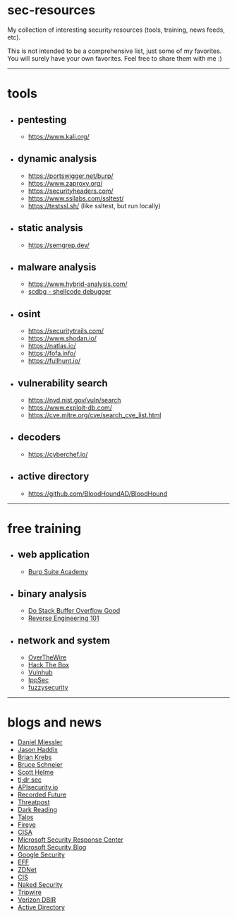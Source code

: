 # sec-resources
My collection of interesting security resources (tools, training, news feeds, etc).

This is not intended to be a comprehensive list, just some of my favorites. You will surely have your own favorites. Feel free to share them with me :)

---
# tools
* ## pentesting
  * https://www.kali.org/

* ## dynamic analysis
  * https://portswigger.net/burp/
  * https://www.zaproxy.org/
  * https://securityheaders.com/
  * https://www.ssllabs.com/ssltest/
  * https://testssl.sh/ (like ssltest, but run locally)

* ## static analysis
  * https://semgrep.dev/

* ## malware analysis
  * https://www.hybrid-analysis.com/
  * [scdbg - shellcode debugger](http://sandsprite.com/blogs/index.php?uid=7&pid=152&year=2011)

* ## osint
  * https://securitytrails.com/
  * https://www.shodan.io/
  * https://natlas.io/
  * https://fofa.info/
  * https://fullhunt.io/

* ## vulnerability search
  * https://nvd.nist.gov/vuln/search
  * https://www.exploit-db.com/
  * https://cve.mitre.org/cve/search_cve_list.html
    
* ## decoders
  * https://cyberchef.io/

* ## active directory
  * https://github.com/BloodHoundAD/BloodHound

---
# free training
* ## web application
  * [Burp Suite Academy](https://portswigger.net/training)
* ## binary analysis
  * [Do Stack Buffer Overflow Good](https://github.com/justinsteven/dostackbufferoverflowgood)
  * [Reverse Engineering 101](https://malwareunicorn.org/workshops/re101.html?mc_cid=be16b863a6&mc_eid=ca18517111#6)
* ## network and system
  * [OverTheWire](https://overthewire.org/)
  * [Hack The Box](https://www.hackthebox.com/)
  * [Vulnhub](https://www.vulnhub.com/)
  * [IppSec](https://www.youtube.com/channel/UCa6eh7gCkpPo5XXUDfygQQA)
  * [fuzzysecurity](https://www.youtube.com/channel/UCF0HwgCMJ3ZXSktymhtIIqA)

---
# blogs and news
* [Daniel Miessler](https://danielmiessler.com/)
* [Jason Haddix](https://twitter.com/Jhaddix)
* [Brian Krebs](https://krebsonsecurity.com/)
* [Bruce Schneier](https://www.schneier.com/)
* [Scott Helme](https://scotthelme.co.uk/)
* [tl;dr sec](https://tldrsec.com/)
* [APIsecurity.io](https://apisecurity.io/)
* [Recorded Future](https://go.recordedfuture.com/cyber-daily)
* [Threatpost](https://threatpost.com/)
* [Dark Reading](https://www.darkreading.com/)
* [Talos](https://blog.talosintelligence.com/)
* [Fireye](https://www.fireeye.com/blog/threat-research.html)
* [CISA](https://www.cisa.gov/uscert/ncas/current-activity)
* [Microsoft Security Response Center](https://msrc-blog.microsoft.com/2020/09/21/new-and-improved-security-update-guide/)
* [Microsoft Security Blog](https://www.microsoft.com/security/blog/)
* [Google Security](https://security.googleblog.com/)
* [EFF](https://www.eff.org/deeplinks)
* [ZDNet](https://www.zdnet.com/blog/security/)
* [CIS](https://www.cisecurity.org/advisory?topic=ms-isac)
* [Naked Security](https://nakedsecurity.sophos.com/)
* [Tripwire](https://www.tripwire.com/state-of-security/)
* [Verizon DBIR](https://www.verizon.com/business/resources/reports/dbir/)
* [Active Directory](https://adsecurity.org/)
